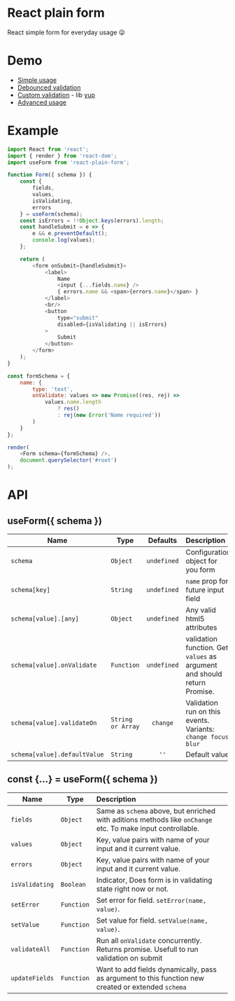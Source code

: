 # React plain form
React simple form for everyday usage 😜

# Demo
- [Simple usage](https://codesandbox.io/s/64y1jo66on)
- [Debounced validation](https://codesandbox.io/s/1o780z69l3)
- [Custom validation](https://codesandbox.io/s/lprrqkjnm7) - lib [yup](https://github.com/jquense/yup)
- [Advanced usage](https://codesandbox.io/s/647zqqx0w3)

# Example
```javascript
import React from 'react';
import { render } from 'react-dom';
import useForm from 'react-plain-form';

function Form({ schema }) {
    const {
        fields,
        values,
        isValidating,
        errors
    } = useForm(schema);
    const isErrors = !!Object.keys(errors).length;
    const handleSubmit = e => {
        e && e.preventDefault();
        console.log(values);
    };

    return (
        <form onSubmit={handleSubmit}>
            <label>
                Name
                <input {...fields.name} />
                { errors.name && <span>{errors.name}</span> }
            </label>
            <br/>
            <button
                type="submit"
                disabled={isValidating || isErrors}
            >
                Submit
            </button>
        </form>
    );
}

const formSchema = {
    name: {
        type: 'text',
        onValidate: values => new Promise((res, rej) =>
            values.name.length
                ? res()
                : rej(new Error('Name required'))
        )
    }
};

render(
    <Form schema={formSchema} />,
    document.querySelector('#root')
);

```

# API
## useForm({ schema })
| Name | Type | Defaults | Description |
| ------------- | ------- | :-------------:| :----- |
| `schema` | `Object` | `undefined` | Configuration object for you form |
| `schema[key]` | `String` | `undefined` | `name` prop for future input field |
| `schema[value].[any]` | `Object` | `undefined` | Any valid html5 attributes |
| `schema[value].onValidate` | `Function` | `undefined` | validation function. Get `values` as argument and should return Promise. |
| `schema[value].validateOn` | `String or Array` | `change` | Validation run on this events. Variants: `change focus blur` |
| `schema[value].defaultValue` | `String` | `''` | Default value 

## const {...} = useForm({ schema })
| Name | Type  | Description |
| ------------- | ------- | :----- |
| `fields` | `Object` | Same as `schema` above, but enriched with aditions methods like `onChange` etc. To make input controllable. |
| `values` | `Object` | Key, value pairs with name of your input and it current value. |
| `errors` | `Object` | Key, value pairs with name of your input and it current value. |
| `isValidating` | `Boolean` | Indicator, Does form is in validating state right now or not. |
| `setError` | `Function` | Set error for field. `setError(name, value)`. |
| `setValue` | `Function` | Set value for field. `setValue(name, value)`. |
| `validateAll` | `Function` | Run all `onValidate` concurrently. Returns promise. Usefull to run validation on submit |
| `updateFields` | `Function` | Want to add fields dynamically, pass as argument to this function new created or extended `schema` |
